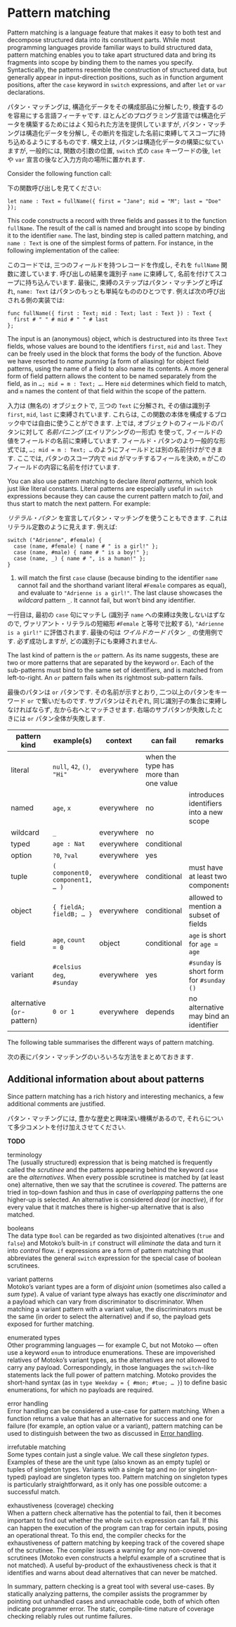 # Pattern matching

Pattern matching is a language feature that makes it easy to both test and decompose structured data into its constituent parts. While most programming languages provide familiar ways to build structured data, pattern matching enables you to take apart structured data and bring its fragments into scope by binding them to the names you specify. Syntactically, the patterns resemble the construction of structured data, but generally appear in input-direction positions, such as in function argument positions, after the `case` keyword in `switch` expressions, and after `let` or `var` declarations.

パタン・マッチングは, 構造化データをその構成部品に分解したり, 検査するのを容易にする言語フィーチャです. ほとんどのプログラミング言語では構造化データを構築するためにはよく知られた方法を提供していますが, パタン・マッチングは構造化データを分解し, その断片を指定した名前に束縛してスコープに持ち込めるようにするものです. 構文上は, パタンは構造化データの構築に似ていますが, 一般的には, 関数の引数の位置, `switch` 式の `case` キーワードの後, `let` や `var` 宣言の後など入力方向の場所に置かれます.

Consider the following function call:

下の関数呼び出しを見てください:

``` motoko
let name : Text = fullName({ first = "Jane"; mid = "M"; last = "Doe" });
```

This code constructs a record with three fields and passes it to the function `fullName`. The result of the call is named and brought into scope by binding it to the identifier `name`. The last, binding step is called pattern matching, and `name : Text` is one of the simplest forms of pattern. For instance, in the following implementation of the callee:

このコードでは, 三つのフィールドを持つレコードを作成し, それを `fullName` 関数に渡しています. 呼び出しの結果を識別子 `name` に束縛して, 名前を付けてスコープに持ち込んでいます. 最後に, 束縛のステップはパタン・マッチングと呼ばれ, `name: Text` はパタンのもっとも単純なもののひとつです. 例えば次の呼び出される側の実装では:

``` motoko
func fullName({ first : Text; mid : Text; last : Text }) : Text {
  first # " " # mid # " " # last
};
```

The input is an (anonymous) object, which is destructured into its three `Text` fields, whose values are bound to the identifiers `first`, `mid` and `last`. They can be freely used in the block that forms the body of the function. Above we have resorted to *name punning* (a form of aliasing) for object field patterns, using the name of a field to also name its contents. A more general form of field pattern allows the content to be named separately from the field, as in `…​; mid = m : Text; …​`. Here `mid` determines which field to match, and `m` names the content of that field within the scope of the pattern.

入力は (無名の) オブジェクトで, 三つの `Text` に分解され, その値は識別子 `first`, `mid`, `last` に束縛されています. これらは, この関数の本体を構成するブロック中では自由に使うことができます. 上では, オブジェクトのフィールドのパタンに対して _名前パニング_  (エイリアシングの一形式) を使って, フィールドの値をフィールドの名前に束縛しています. フィールド・パタンのより一般的な形式では, `…; mid = m : Text; …` のようにフィールドとは別の名前付けができます. ここでは, パタンのスコープ内で  `mid` がマッチするフィールを決め, `m` がこのフィールドの内容に名前を付けています.

You can also use pattern matching to declare *literal patterns*, which look just like literal constants. Literal patterns are especially useful in `switch` expressions because they can cause the current pattern match to *fail*, and thus start to match the next pattern. For example:

_リテラル・パタン_ を宣言してパタン・マッチングを使うこともできます. これはリテラル定数のように見えます. 例えば:

``` motoko
switch ("Adrienne", #female) {
  case (name, #female) { name # " is a girl!" };
  case (name, #male) { name # " is a boy!" };
  case (name, _) { name # ", is a human!" };
}
```

1.  will match the first `case` clause (because binding to the identifier `name` cannot fail and the shorthand variant literal `#Female` compares as equal), and evaluate to `"Adrienne is a girl!"`. The last clause showcases the *wildcard* pattern `_`. It cannot fail, but won’t bind any identifier.

一行目は, 最初の `case` 句にマッチし (識別子 `name` への束縛は失敗しないはずなので, ヴァリアント・リテラルの短縮形 `#Female` と等号で比較する), `"Adrienne is a girl!"` に評価されます. 最後の句は _ワイルドカード_ パタン `_` の使用例です. 必ず成功しますが, どの識別子にも束縛されません.

The last kind of pattern is the `or` pattern. As its name suggests, these are two or more patterns that are separated by the keyword `or`. Each of the sub-patterns must bind to the same set of identifiers, and is matched from left-to-right. An `or` pattern fails when its rightmost sub-pattern fails.

最後のパタンは `or` パタンです. その名前が示すとおり, 二つ以上のパタンをキーワード `or` で繋いだものです. サブパタンはそれぞれ, 同じ識別子の集合に束縛しなければならず, 左から右へとマッチさせます. 右端のサブパタンが失敗したときには `or` パタン全体が失敗します.

| pattern kind               | example(s)                      | context    | can fail                              | remarks                                  |
|----------------------------|---------------------------------|------------|---------------------------------------|------------------------------------------|
| literal                    | `null`, `42`, `()`, `"Hi"`      | everywhere | when the type has more than one value |                                          |
| named                      | `age`, `x`                      | everywhere | no                                    | introduces identifiers into a new scope  |
| wildcard                   | `_`                             | everywhere | no                                    |                                          |
| typed                      | `age : Nat`                     | everywhere | conditional                           |                                          |
| option                     | `?0`, `?val`                    | everywhere | yes                                   |                                          |
| tuple                      | `( component0, component1, …​ )` | everywhere | conditional                           | must have at least two components        |
| object                     | `{ fieldA; fieldB; …​ }`         | everywhere | conditional                           | allowed to mention a subset of fields    |
| field                      | `age`, `count = 0`              | object     | conditional                           | `age` is short for `age = age`           |
| variant                    | `#celsius deg`, `#sunday`       | everywhere | yes                                   | `#sunday` is short form for `#sunday ()` |
| alternative (`or`-pattern) | `0 or 1`                        | everywhere | depends                               | no alternative may bind an identifier    |

The following table summarises the different ways of pattern matching.

次の表にパタン・マッチングのいろいろな方法をまとめておきます.

## Additional information about about patterns

Since pattern matching has a rich history and interesting mechanics, a few additional comments are justified.

パタン・マッチングには, 豊かな歴史と興味深い機構があるので, それらについて多少コメントを付け加えさせてください.

__TODO__

terminology  
The (usually structured) expression that is being matched is frequently called the *scrutinee* and the patterns appearing behind the keyword `case` are the *alternatives*. When every possible scrutinee is matched by (at least one) alternative, then we say that the scrutinee is *covered*. The patterns are tried in top-down fashion and thus in case of *overlapping* patterns the one higher-up is selected. An alternative is considered *dead* (or *inactive*), if for every value that it matches there is higher-up alternative that is also matched.

booleans  
The data type `Bool` can be regarded as two disjointed altenatives (`true` and `false`) and Motoko’s built-in `if` construct will *eliminate* the data and turn it into *control* flow. `if` expressions are a form of pattern matching that abbreviates the general `switch` expression for the special case of boolean scrutinees.

variant patterns  
Motoko’s variant types are a form of *disjoint union* (sometimes also called a *sum type*). A value of variant type always has exactly one *discriminator* and a payload which can vary from discriminator to discriminator. When matching a variant pattern with a variant value, the discriminators must be the same (in order to select the alternative) and if so, the payload gets exposed for further matching.

enumerated types  
Other programming languages — for example C, but not Motoko — often use a keyword `enum` to introduce enumerations. These are impoverished relatives of Motoko’s variant types, as the alternatives are not allowed to carry any payload. Correspondingly, in those languages the `switch`-like statements lack the full power of pattern matching. Motoko provides the short-hand syntax (as in `type Weekday = { #mon; #tue; …​ }`) to define basic enumerations, for which no payloads are required.

error handling  
Error handling can be considered a use-case for pattern matching. When a function returns a value that has an alternative for success and one for failure (for example, an option value or a variant), pattern matching can be used to distinguish between the two as discussed in [Error handling](errors).

irrefutable matching  
Some types contain just a single value. We call these *singleton types*. Examples of these are the unit type (also known as an empty tuple) or tuples of singleton types. Variants with a single tag and no (or singleton-typed) payload are singleton types too. Pattern matching on singleton types is particularly straightforward, as it only has one possible outcome: a successful match.

exhaustiveness (coverage) checking  
When a pattern check alternative has the potential to fail, then it becomes important to find out whether the whole `switch` expression can fail. If this can happen the execution of the program can trap for certain inputs, posing an operational threat. To this end, the compiler checks for the exhaustiveness of pattern matching by keeping track of the covered shape of the scrutinee. The compiler issues a warning for any non-covered scrutinees (Motoko even constructs a helpful example of a scrutinee that is not matched). A useful by-product of the exhaustiveness check is that it identifies and warns about dead alternatives that can never be matched.

In summary, pattern checking is a great tool with several use-cases. By statically analyzing patterns, the compiler assists the programmer by pointing out unhandled cases and unreachable code, both of which often indicate programmer error. The static, compile-time nature of coverage checking reliably rules out runtime failures.